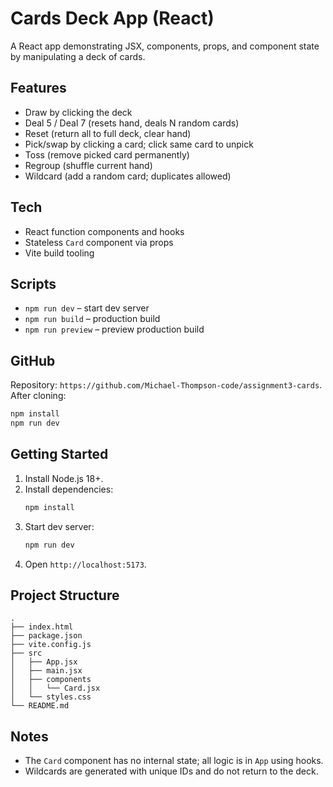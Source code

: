 # Cards Deck App (React)

A React app demonstrating JSX, components, props, and component state by manipulating a deck of cards.

## Features
- Draw by clicking the deck
- Deal 5 / Deal 7 (resets hand, deals N random cards)
- Reset (return all to full deck, clear hand)
- Pick/swap by clicking a card; click same card to unpick
- Toss (remove picked card permanently)
- Regroup (shuffle current hand)
- Wildcard (add a random card; duplicates allowed)

## Tech
- React function components and hooks
- Stateless `Card` component via props
- Vite build tooling

## Scripts
- `npm run dev` – start dev server
- `npm run build` – production build
- `npm run preview` – preview production build

## GitHub
Repository: `https://github.com/Michael-Thompson-code/assignment3-cards`.
After cloning:
```bash
npm install
npm run dev
```

## Getting Started
1. Install Node.js 18+.
2. Install dependencies:
   ```bash
   npm install
   ```
3. Start dev server:
   ```bash
   npm run dev
   ```
4. Open `http://localhost:5173`.

## Project Structure
```
.
├── index.html
├── package.json
├── vite.config.js
├── src
│   ├── App.jsx
│   ├── main.jsx
│   ├── components
│   │   └── Card.jsx
│   └── styles.css
└── README.md
```

## Notes
- The `Card` component has no internal state; all logic is in `App` using hooks.
- Wildcards are generated with unique IDs and do not return to the deck.
